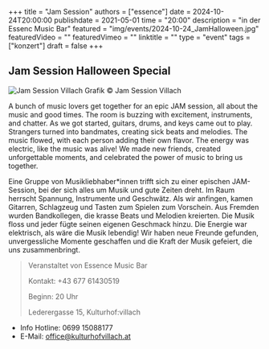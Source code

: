 +++
title = "Jam Session"
authors = ["essence"]
date = 2024-10-24T20:00:00
publishdate = 2021-05-01
time = "20:00"
description = "in der Essenc Music Bar"
featured = "img/events/2024-10-24_JamHalloween.jpg"
featuredVideo = ""
featuredVimeo = ""
linktitle = ""
type = "event"
tags = ["konzert"]
draft = false
+++

## Jam Session Halloween Special

![Jam Session Villach](/img/events/2024-10-24_JamHalloween.jpg)
Grafik © Jam Session Villach

A bunch of music lovers get together for an epic JAM session, all about the music and good times. The room is buzzing with excitement, instruments, and chatter. As we got started, guitars, drums, and keys came out to play. Strangers turned into bandmates, creating sick beats and melodies. The music flowed, with each person adding their own flavor. The energy was electric, like the music was alive! We made new friends, created unforgettable moments, and celebrated the power of music to bring us together.

Eine Gruppe von Musikliebhaber*innen trifft sich zu einer epischen JAM-Session, bei der sich alles um Musik und gute Zeiten dreht. Im Raum herrscht Spannung, Instrumente und Geschwätz. Als wir anfingen, kamen Gitarren, Schlagzeug und Tasten zum Spielen zum Vorschein. Aus Fremden wurden Bandkollegen, die krasse Beats und Melodien kreierten. Die Musik floss und jeder fügte seinen eigenen Geschmack hinzu. Die Energie war elektrisch, als wäre die Musik lebendig! Wir haben neue Freunde gefunden, unvergessliche Momente geschaffen und die Kraft der Musik gefeiert, die uns zusammenbringt.


> Veranstaltet von Essence Music Bar
> 
> Kontakt: +43 677 61430519
>
> Beginn: 20 Uhr
>
> Lederergasse 15, Kulturhof:villach






- Info Hotline: 0699 15088177 
- E-Mail: office@kulturhofvillach.at
